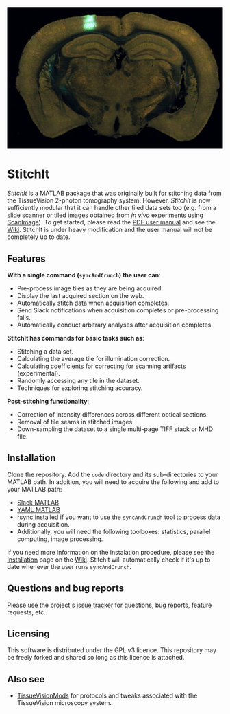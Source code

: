 <img src="https://github.com/BaselLaserMouse/StitchIt/blob/gh-pages/images/rgb_brain_example.jpg" />

# StitchIt

*StitchIt* is a MATLAB package that was originally built for stitching data from the TissueVision 2-photon tomography system.
However, *StitchIt* is now sufficiently modular that it can handle other tiled data sets too (e.g. from a slide scanner or tiled images obtained from *in vivo* experiments using [ScanImage](http://scanimage.vidriotechnologies.com/)).
To get started, please read the [PDF user manual](http://mouse.vision/st_manual_161122.pdf) and see the [Wiki](https://github.com/BaselLaserMouse/StitchIt/wiki).
StitchIt is under heavy modification and the user manual will not be completely up to date.


## Features

**With a single command (`syncAndCrunch`) the user can**:

- Pre-process image tiles as they are being acquired.
- Display the last acquired section on the web.
- Automatically stitch data when acquisition completes.
- Send Slack notifications when acquisition completes or pre-processing fails. 
- Automatically conduct arbitrary analyses after acquisition completes.

**StitchIt has commands for basic tasks such as**:

- Stitching a data set.
- Calculating the average tile for illumination correction.
- Calculating coefficients for correcting for scanning artifacts (experimental).
- Randomly accessing any tile in the dataset.
- Techniques for exploring stitching accuracy. 


**Post-stitching functionality**:

- Correction of intensity differences across different optical sections.
- Removal of tile seams in stitched images.
- Down-sampling the dataset to a single multi-page TIFF stack or MHD file. 


## Installation

Clone the repository. Add the ``code`` directory and its sub-directories to your MATLAB path. In addition, you will need
to acquire the following and add to your MATLAB path:

- [Slack MATLAB](https://github.com/DylanMuir/SlackMatlab)
- [YAML MATLAB](https://github.com/raacampbell/yamlmatlab)
- [rsync](http://www.howtogeek.com/135533/how-to-use-rsync-to-backup-your-data-on-linux/) installed if you want to use the `syncAndCrunch` tool to process data during acquisition. 
- Additionally, you will need the following toolboxes: statistics, parallel computing, image processing. 

If you need more information on the instalation procedure, please see the [Installation](https://github.com/BaselLaserMouse/StitchIt/wiki/Installation) page on the [Wiki](https://github.com/BaselLaserMouse/StitchIt/wiki).
Stitchit will automatically check if it's up to date whenever the user runs `syncAndCrunch`.


## Questions and bug reports
Please use the project's [issue tracker](https://github.com/BaselLaserMouse/StitchIt/issues) for questions, bug reports, feature requests, etc.


## Licensing 
This software is distributed under the GPL v3 licence. This repository may be freely forked and shared so long as this licence is attached.

## Also see
- [TissueVisionMods](https://github.com/BaselLaserMouse/TissueVisionMods) for protocols and tweaks associated with the TissueVision microscopy system. 
